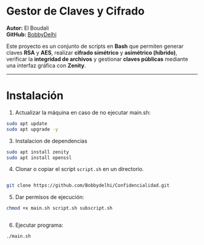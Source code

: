 #  Gestor de Claves y Cifrado

**Autor:** El Boudali  
**GitHub:** [BobbyDelhi](https://github.com/BobbyDelhi)

Este proyecto es un conjunto de scripts en **Bash** que permiten generar claves **RSA** y **AES**, realizar **cifrado simétrico** y **asimétrico (híbrido)**, verificar la **integridad de archivos** y gestionar **claves públicas** mediante una interfaz gráfica con **Zenity**.

---

# Instalación

1. Actualizar la máquina en caso de no ejecutar main.sh:
```bash
sudo apt update
sudo apt upgrade -y

```

3. Instalacion de dependencias
```bash
sudo apt install zenity
sudo apt install openssl
```


4. Clonar o copiar el script `script.sh` en un directorio.
```bash

git clone https://github.com/Bobbydelhi/Confidencialidad.git

```


5. Dar permisos de ejecución:
```bash
chmod +x main.sh script.sh subscript.sh 



```
6. Ejecutar programa:
```bash
./main.sh

```
